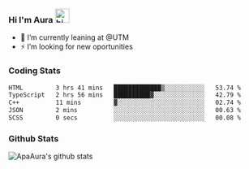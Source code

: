 ### Hi I'm Aura <img src="https://user-images.githubusercontent.com/1303154/88677602-1635ba80-d120-11ea-84d8-d263ba5fc3c0.gif" width="28px" alt="hi">

- 🔭 I’m currently leaning at @UTM
- ⚡ I’m looking for new oportunities


### Coding Stats

<!--START_SECTION:waka-->

```txt
HTML         3 hrs 41 mins   █████████████▒░░░░░░░░░░░   53.74 %
TypeScript   2 hrs 56 mins   ██████████▓░░░░░░░░░░░░░░   42.79 %
C++          11 mins         ▓░░░░░░░░░░░░░░░░░░░░░░░░   02.74 %
JSON         2 mins          ░░░░░░░░░░░░░░░░░░░░░░░░░   00.63 %
SCSS         0 secs          ░░░░░░░░░░░░░░░░░░░░░░░░░   00.08 %
```

<!--END_SECTION:waka-->

### Github Stats

![ApaAura's github stats](https://github-readme-stats.vercel.app/api?username=ApaAura&count_private=true&theme=tokyonight&hide=contribs,prs)

